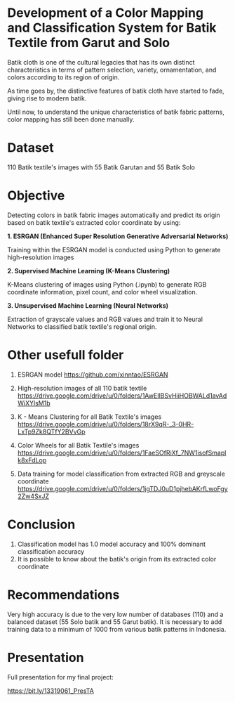 
# Development of a Color Mapping and Classification System for Batik Textile from Garut and Solo

Batik cloth is one of the cultural legacies that has its own distinct characteristics in terms of pattern selection, variety, ornamentation, and colors according to its region of origin.

As time goes by, the distinctive features of batik cloth have started to fade, giving rise to modern batik.

Until now, to understand the unique characteristics of batik fabric patterns, color mapping has still been done manually.

# Dataset
110 Batik textile's images with 55 Batik Garutan and 55 Batik Solo

# Objective
Detecting colors in batik fabric images automatically and predict its origin based on batik textile's extracted color coordinate by using:

**1. ESRGAN (Enhanced Super Resolution Generative Adversarial Networks)**

Training within the ESRGAN model is conducted using Python to generate high-resolution images

**2. Supervised Machine Learning (K-Means Clustering)**

K-Means clustering of images using Python (.ipynb) to generate RGB coordinate information, pixel count, and color wheel visualization.

**3. Unsupervised Machine Learning (Neural Networks)**

Extraction of grayscale values and RGB values and train it to Neural Networks to classified batik textile's regional origin.

# Other usefull folder
1. ESRGAN model
https://github.com/xinntao/ESRGAN

2. High-resolution images of all 110 batik textile
https://drive.google.com/drive/u/0/folders/1AwEIlBSvHiiHOBWALd1avAdWiXYlsM1b

3. K - Means Clustering for all Batik Textile's images
https://drive.google.com/drive/u/0/folders/18rX9qR-_3-0HR-LxTp9Zk8QTfY2BVvGp

4. Color Wheels for all Batik Textile's images
https://drive.google.com/drive/u/0/folders/1FaeSOfRiXf_7NW1isofSmaplk8xFdLop

5. Data training for model classification from extracted RGB and greyscale coordinate
https://drive.google.com/drive/u/0/folders/1jgTDJ0uD1pjhebAKrfLwoFgy2Zw4SxJZ

# Conclusion
1. Classification model has 1.0 model accuracy and 100% dominant classification accuracy
2. It is possible to know about the batik's origin from its extracted color coordinate

# Recommendations
Very high accuracy is due to the very low number of databases (110) and a balanced dataset (55 Solo batik and 55 Garut batik). It is necessary to add training data to a minimum of 1000 from various batik patterns in Indonesia.


# Presentation
Full presentation for my final project:

https://bit.ly/13319061_PresTA